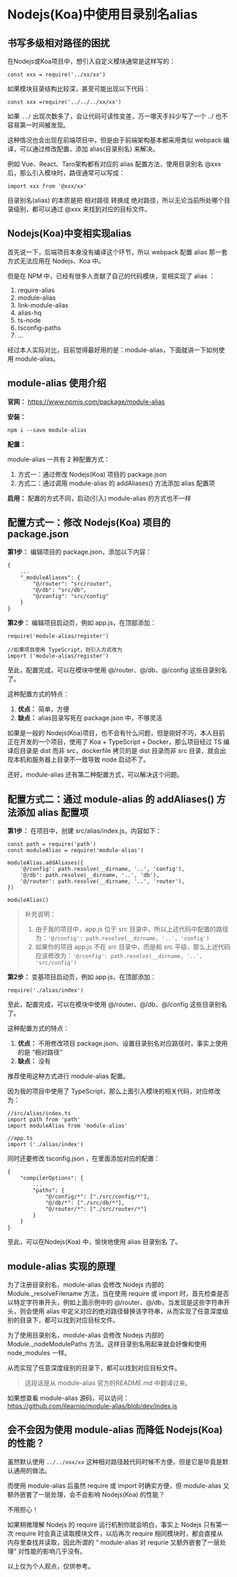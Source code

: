 # Nodejs(Koa)中使用目录别名alias

## 书写多级相对路径的困扰

在Nodejs或Koa项目中，想引入自定义模块通常是这样写的：

```
const xxx = require('../xx/xx')
```

如果模块目录结构比较深，甚至可能出现以下代码：

```
const xxx =require('../../../xx/xx')
```

如果 `../` 出现次数多了，会让代码可读性变差，万一哪天手抖少写了一个 ../ 也不容易第一时间被发现。



这种情况也会出现在前端项目中，但是由于前端架构基本都采用类似 webpack 编译，可以通过修改配置，添加 alias(目录别名) 来解决。

例如 Vue、React、Taro架构都有对应的 alias 配置方法，使用目录别名  @xxx 后，那么引入模块时，路径通常可以写成：

```
import xxx from '@xxx/xx'
```

目录别名(alias) 的本质是把 相对路径 转换成 绝对路径，所以无论当前所处哪个目录级别，都可以通过 @xxx 来找到对应的目标文件。



## Nodejs(Koa)中变相实现alias

首先说一下，后端项目本身没有编译这个环节，所以 webpack 配置 alias 那一套方式无法应用在 Nodejs、Koa 中。

但是在 NPM 中，已经有很多人贡献了自己的代码模块，变相实现了 alias ：

1. require-alias
2. module-alias
3. link-module-alias
4. alias-hq
5. ts-node
6. tsconfig-paths
7. ...

经过本人实际对比，目前觉得最好用的是：module-alias，下面就讲一下如何使用 module-alias。



## module-alias 使用介绍

**官网：**  https://www.npmjs.com/package/module-alias

**安装：** 

```
npm i --save module-alias
```

**配置：** 

module-alias 一共有 2 种配置方式：

1. 方式一：通过修改 Nodejs(Koa) 项目的 package.json
2. 方式二：通过调用 module-alias 的 addAliases() 方法添加 alias 配置项

**启用：** 配置的方式不同，启动(引入) module-alias 的方式也不一样



## 配置方式一：修改 Nodejs(Koa) 项目的 package.json

**第1步：** 编辑项目的 package.json，添加以下内容：

```
{
    ...
    "_moduleAliases": {
        "@/router": "src/router",
        "@/db": "src/db",
        "@/config": "src/config"
    }
}
```

**第2步：** 编辑项目启动页，例如 app.js，在顶部添加：

```
require('module-alias/register')

//如果项目使用 TypeScript，则引入方式改为
import ('module-alias/register')
```

至此，配置完成，可以在模块中使用 @/router、@/db、@/config 这些目录别名了。



这种配置方式的特点：

1. **优点：** 简单，方便
2. **缺点：** alias目录写死在 package.json 中，不够灵活


如果是一般的 Nodejs(Koa)项目，也不会有什么问题，但是刚好不巧，本人目前正在开发的一个项目，使用了 Koa + TypeScript + Docker，那么项目经过 TS 编译后目录是 dist 而非 src，dockerfile 拷贝的是 dist 目录而非 src 目录，就会出现本机和服务器上目录不一致导致 node 启动不了。

还好，module-alias 还有第二种配置方式，可以解决这个问题。



## 配置方式二：通过 module-alias 的 addAliases() 方法添加 alias 配置项

**第1步：** 在项目中，创建 src/alias/index.js，内容如下：

```
const path = require('path')
const moduleAlias = require('module-alias')

moduleAlias.addAliases({
    '@/config': path.resolve(__dirname, '..', 'config'),
    '@/db': path.resolve(__dirname, '..', 'db'),
    '@/router': path.resolve(__dirname, '..', 'router'),
})

moduleAlias()
```

> 补充说明：
>
> 1. 由于我的项目中，app.js 位于 src 目录中，所以上述代码中配置的路径为：`'@/config': path.resolve(__dirname, '..', 'config') `
> 2. 如果你的项目 app.js 不在 src 目录中，而是和 src 平级，那么上述代码应该修改为：`'@/config': path.resolve(__dirname, '..', 'src/config')`

**第2步：** 变基项目启动页，例如 app.js，在顶部添加：

```
require('./alias/index')
```

至此，配置完成，可以在模块中使用 @/router、@/db、@/config 这些目录别名了。



这种配置方式的特点：

1. **优点：** 不用修改项目 package.json、设置目录别名对应路径时，事实上使用的是 “相对路径” 
2. **缺点：** 没有

推荐使用这种方式进行 module-alias 配置。



因为我的项目中使用了 TypeScript，那么上面引入模块的相关代码，对应修改为：

```
//src/alias/index.ts
import path from 'path'
import moduleAlias from 'module-alias'

//app.ts
import ('./alias/index')
```

同时还要修改 tsconfig.json ，在里面添加对应的配置：

```
{
    "compilerOptions": {
        ...
        "paths": {
            "@/config/*": ["./src/config/*"],
            "@/db/*": ["./src/db/*"],
            "@/router/*": ["./src/router/*"]
        }
    }
}
```



至此，可以在Nodejs(Koa) 中，愉快地使用 alias 目录别名 了。



## module-alias 实现的原理

为了注册目录别名，module-alias 会修改 Nodejs 内部的 Module._resolveFilename 方法，当在使用 require 或 import 时，首先检查是否以特定字符串开头，例如上面示例中的 @/router、@/db，当发现是这些字符串开头，则会使用 alias 中定义对应的绝对路径替换该字符串，从而实现了任意深度级别的目录下，都可以找到对应目标文件。

为了使用目录别名，module-alias 会修改 Nodejs 内部的 Module._nodeModulePaths 方法，这样目录别名用起来就会好像和使用 node_modules 一样。

从而实现了任意深度级别的目录下，都可以找到对应目标文件。

> 这段话是从 module-alias 官方的README.md 中翻译过来。

如果想查看 module-alias 源码，可以访问：https://github.com/ilearnio/module-alias/blob/dev/index.js



## 会不会因为使用 module-alias 而降低 Nodejs(Koa) 的性能？

虽然默认使用 `../../xxx/xx` 这种相对路径敲代码时候不方便，但是它是毕竟是默认通用的做法。

而使用 module-alias 后虽然 require 或 import 时确实方便，但 module-alias 又额外嵌套了一层处理，会不会影响 Nodejs(Koa) 的性能？

不用担心！

如果稍微理解 Nodejs 的 require 运行机制你就会明白，事实上 Nodejs 只有第一次 require 时会真正读取模块文件，以后再次 require 相同模块时，都会直接从 内存里查找并读取，因此所谓的 “ module-alias 对 requrie 又额外嵌套了一层处理” 对性能的影响几乎没有。

以上仅为个人观点，仅供参考。
